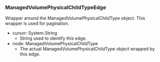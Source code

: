 ### ManagedVolumePhysicalChildTypeEdge
Wrapper around the ManagedVolumePhysicalChildType object. This wrapper is used for pagination.

- cursor: System.String
  - String used to identify this edge.
- node: ManagedVolumePhysicalChildType
  - The actual ManagedVolumePhysicalChildType object wrapped by this edge.
